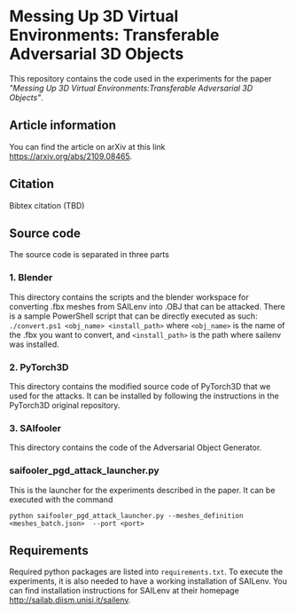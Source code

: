 # Messing Up 3D Virtual Environments: Transferable Adversarial 3D Objects

This repository contains the code used in the experiments for the paper _"Messing Up 3D Virtual Environments:Transferable Adversarial 3D Objects"_. 

## Article information
You can find the article on arXiv at this link <https://arxiv.org/abs/2109.08465>.

## Citation 
Bibtex citation (TBD)

## Source code
The source code is separated in three parts


### 1. Blender
This directory contains the scripts and the blender workspace for converting .fbx meshes from SAILenv into .OBJ that can be attacked. There is a sample PowerShell script that can be directly executed as such: ```./convert.ps1 <obj_name> <install_path>``` where ```<obj_name>``` is the name of the .fbx you want to convert, and ```<install_path>``` is the path where sailenv was installed.

### 2. PyTorch3D 
This directory contains the modified source code of PyTorch3D that we used for the attacks. It can be installed by following the instructions in the PyTorch3D original repository. 

### 3. SAIfooler
This directory contains the code of the Adversarial Object Generator. 

### saifooler_pgd_attack_launcher.py
This is the launcher for the experiments described in the paper. It can be executed with the command

```python saifooler_pgd_attack_launcher.py --meshes_definition <meshes_batch.json>  --port <port>```


## Requirements

Required python packages are listed into ```requirements.txt```. To execute the experiments, it is also needed to have a working installation of SAILenv. You can find installation instructions for SAILenv at their homepage <http://sailab.diism.unisi.it/sailenv>. 
